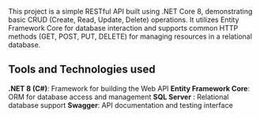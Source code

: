 This project is a simple RESTful API built using .NET Core 8, demonstrating basic CRUD (Create, Read, Update, Delete) operations.
It utilizes Entity Framework Core for database interaction and supports common HTTP methods (GET, POST, PUT, DELETE) for managing resources in a relational database.


**Tools and Technologies used**
---------------------------------------

**.NET 8 (C#)**: Framework for building the Web API
**Entity Framework Core**: ORM for database access and management
**SQL Server** : Relational database support 
**Swagger**: API documentation and testing interface
